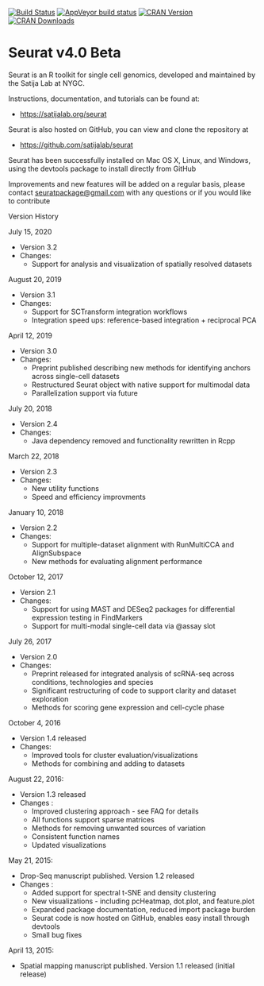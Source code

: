 [![Build Status](https://travis-ci.com/satijalab/seurat.svg?branch=master)](https://travis-ci.com/satijalab/seurat)
[![AppVeyor build status](https://ci.appveyor.com/api/projects/status/github/satijalab/seurat?branch=master&svg=true)](https://ci.appveyor.com/project/satijalab/seurat)
[![CRAN Version](https://www.r-pkg.org/badges/version/Seurat)](https://cran.r-project.org/package=Seurat)
[![CRAN Downloads](https://cranlogs.r-pkg.org/badges/Seurat)](https://cran.r-project.org/package=Seurat)

# Seurat v4.0 Beta


Seurat is an R toolkit for single cell genomics, developed and maintained by the Satija Lab at NYGC.

Instructions, documentation, and tutorials can be found at:

* https://satijalab.org/seurat

Seurat is also hosted on GitHub, you can view and clone the repository at

* https://github.com/satijalab/seurat

Seurat has been successfully installed on Mac OS X, Linux, and Windows, using the devtools package to install directly from GitHub

Improvements and new features will be added on a regular basis, please contact seuratpackage@gmail.com with any questions or if you would like to contribute

Version History

July 15, 2020

* Version 3.2
* Changes:
    * Support for analysis and visualization of spatially resolved datasets

August 20, 2019

* Version 3.1
* Changes:
  * Support for SCTransform integration workflows
  * Integration speed ups: reference-based integration + reciprocal PCA

April 12, 2019

* Version 3.0
* Changes:
  * Preprint published describing new methods for identifying anchors across single-cell datasets
  * Restructured Seurat object with native support for multimodal data
  * Parallelization support via future

July 20, 2018

* Version 2.4
* Changes:
  * Java dependency removed and functionality rewritten in Rcpp

March 22, 2018

* Version 2.3
* Changes:
  * New utility functions
  * Speed and efficiency improvments

January 10, 2018

* Version 2.2
* Changes:
   * Support for multiple-dataset alignment with RunMultiCCA and AlignSubspace
   * New methods for evaluating alignment performance

October 12, 2017

* Version 2.1
* Changes:
   * Support for using MAST and DESeq2 packages for differential expression testing in FindMarkers
   * Support for multi-modal single-cell data via \@assay slot

July 26, 2017

* Version 2.0
* Changes:
   * Preprint released for integrated analysis of scRNA-seq across conditions, technologies and species
   * Significant restructuring of code to support clarity and dataset exploration
   * Methods for scoring gene expression and cell-cycle phase

October 4, 2016

* Version 1.4 released
* Changes:
   * Improved tools for cluster evaluation/visualizations
   * Methods for combining and adding to datasets

August 22, 2016:

* Version 1.3 released
* Changes :
    * Improved clustering approach - see FAQ for details
    * All functions support sparse matrices
    * Methods for removing unwanted sources of variation
    * Consistent function names
    * Updated visualizations

May 21, 2015:

* Drop-Seq manuscript published. Version 1.2 released
* Changes :
  * Added support for spectral t-SNE and density clustering
  * New visualizations - including pcHeatmap, dot.plot, and feature.plot
  * Expanded package documentation, reduced import package burden
  *  Seurat code is now hosted on GitHub, enables easy install through devtools
  * Small bug fixes

April 13, 2015:

* Spatial mapping manuscript published. Version 1.1 released (initial release)
